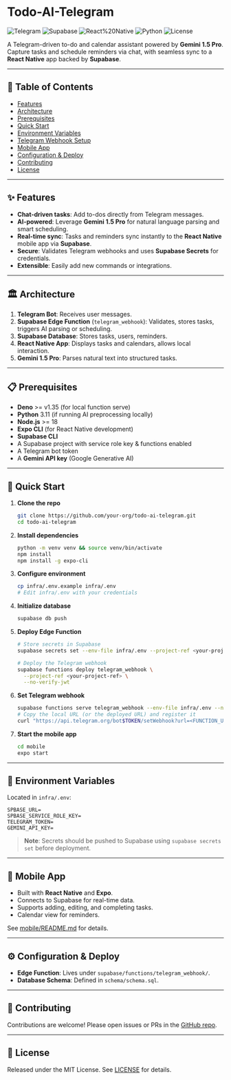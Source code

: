 # Todo-AI-Telegram

![Telegram](https://img.shields.io/badge/Telegram-Bot-blue) ![Supabase](https://img.shields.io/badge/Supabase-Edge%20Functions-green) ![React%20Native](https://img.shields.io/badge/React--Native-Mobile-yellow) ![Python](https://img.shields.io/badge/Python-3.11-blue) ![License](https://img.shields.io/badge/License-MIT-lightgrey)

A Telegram-driven to-do and calendar assistant powered by **Gemini 1.5 Pro**. Capture tasks and schedule reminders via chat, with seamless sync to a **React Native** app backed by **Supabase**.

---

## 🔖 Table of Contents

* [Features](#-features)
* [Architecture](#-architecture)
* [Prerequisites](#-prerequisites)
* [Quick Start](#-quick-start)
* [Environment Variables](#-environment-variables)
* [Telegram Webhook Setup](#-telegram-webhook-setup)
* [Mobile App](#-mobile-app)
* [Configuration & Deploy](#-configuration--deploy)
* [Contributing](#-contributing)
* [License](#-license)

---

## ✨ Features

* **Chat-driven tasks**: Add to-dos directly from Telegram messages.
* **AI-powered**: Leverage **Gemini 1.5 Pro** for natural language parsing and smart scheduling.
* **Real-time sync**: Tasks and reminders sync instantly to the **React Native** mobile app via **Supabase**.
* **Secure**: Validates Telegram webhooks and uses **Supabase Secrets** for credentials.
* **Extensible**: Easily add new commands or integrations.

---

## 🏛️ Architecture

1. **Telegram Bot**: Receives user messages.
2. **Supabase Edge Function** (`telegram_webhook`): Validates, stores tasks, triggers AI parsing or scheduling.
3. **Supabase Database**: Stores tasks, users, reminders.
4. **React Native App**: Displays tasks and calendars, allows local interaction.
5. **Gemini 1.5 Pro**: Parses natural text into structured tasks.

---

## 📋 Prerequisites

* **Deno** >= v1.35 (for local function serve)
* **Python** 3.11 (if running AI preprocessing locally)
* **Node.js** >= 18
* **Expo CLI** (for React Native development)
* **Supabase CLI**
* A Supabase project with service role key & functions enabled
* A Telegram bot token
* A **Gemini API key** (Google Generative AI)

---

## 🚀 Quick Start

1. **Clone the repo**

   ```bash
   git clone https://github.com/your-org/todo-ai-telegram.git
   cd todo-ai-telegram
   ```

2. **Install dependencies**

   ```bash
   python -m venv venv && source venv/bin/activate
   npm install
   npm install -g expo-cli
   ```

3. **Configure environment**

   ```bash
   cp infra/.env.example infra/.env
   # Edit infra/.env with your credentials
   ```

4. **Initialize database**

   ```bash
   supabase db push
   ```

5. **Deploy Edge Function**

   ```bash
   # Store secrets in Supabase
   supabase secrets set --env-file infra/.env --project-ref <your-project-ref>

   # Deploy the Telegram webhook
   supabase functions deploy telegram_webhook \
     --project-ref <your-project-ref> \
     --no-verify-jwt
   ```

6. **Set Telegram webhook**

   ```bash
   supabase functions serve telegram_webhook --env-file infra/.env --no-verify-jwt
   # Copy the local URL (or the deployed URL) and register it
   curl "https://api.telegram.org/bot$TOKEN/setWebhook?url=<FUNCTION_URL>"
   ```

7. **Start the mobile app**

   ```bash
   cd mobile
   expo start
   ```

---

## 🔧 Environment Variables

Located in `infra/.env`:

```dotenv
SPBASE_URL=
SPBASE_SERVICE_ROLE_KEY=
TELEGRAM_TOKEN=
GEMINI_API_KEY=
```

> **Note**: Secrets should be pushed to Supabase using `supabase secrets set` before deployment.

---

## 📱 Mobile App

* Built with **React Native** and **Expo**.
* Connects to Supabase for real-time data.
* Supports adding, editing, and completing tasks.
* Calendar view for reminders.

See [mobile/README.md](mobile/README.md) for details.

---

## ⚙️ Configuration & Deploy

* **Edge Function**: Lives under `supabase/functions/telegram_webhook/`.
* **Database Schema**: Defined in `schema/schema.sql`.

---

## 🤝 Contributing

Contributions are welcome! Please open issues or PRs in the [GitHub repo](https://github.com/your-org/todo-ai-telegram).

---

## 📄 License

Released under the MIT License. See [LICENSE](LICENSE) for details.

